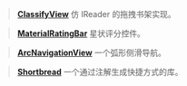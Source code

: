 > **[ClassifyView](https://github.com/AlphaBoom/ClassifyView)** 仿 IReader 的拖拽书架实现。

> **[MaterialRatingBar](https://github.com/DreaminginCodeZH/MaterialRatingBar)** 星状评分控件。

> **[ArcNavigationView](https://github.com/rom4ek/ArcNavigationView)** 一个弧形侧滑导航。

> **[Shortbread](https://github.com/MatthiasRobbers/shortbread)** 一个通过注解生成快捷方式的库。
